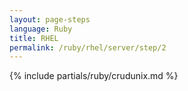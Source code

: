 ```yaml
---
layout: page-steps
language: Ruby
title: RHEL
permalink: /ruby/rhel/server/step/2
---
```


{% include partials/ruby/crudunix.md %}
